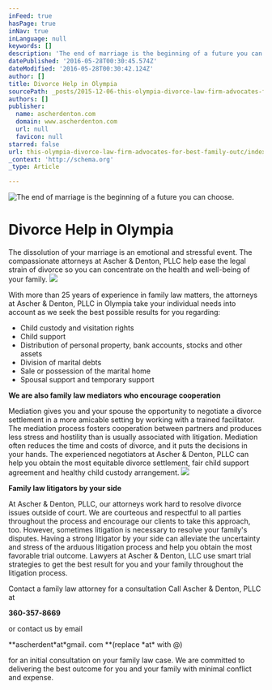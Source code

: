 ```yaml
---
inFeed: true
hasPage: true
inNav: true
inLanguage: null
keywords: []
description: 'The end of marriage is the beginning of a future you can choose. '
datePublished: '2016-05-28T00:30:45.574Z'
dateModified: '2016-05-28T00:30:42.124Z'
author: []
title: Divorce Help in Olympia
sourcePath: _posts/2015-12-06-this-olympia-divorce-law-firm-advocates-for-best-family-outc.md
authors: []
publisher:
  name: ascherdenton.com
  domain: www.ascherdenton.com
  url: null
  favicon: null
starred: false
url: this-olympia-divorce-law-firm-advocates-for-best-family-outc/index.html
_context: 'http://schema.org'
_type: Article

---
```

![The end of marriage is the beginning of a future you can choose. ](https://s3-us-west-2.amazonaws.com/the-grid-img/p/2dfa2627da448574841da407dcc8fc6532ea1cd1.jpg)

# **Divorce Help in Olympia**

The dissolution of your marriage is an emotional and stressful event. The compassionate attorneys at Ascher & Denton, PLLC help ease the legal strain of divorce so you can concentrate on the health and well-being of your family.
![](https://the-grid-user-content.s3-us-west-2.amazonaws.com/7fec7351-9a2c-456d-85ea-df9109f84736.jpg)

With more than 25 years of experience in family law matters, the attorneys at Ascher & Denton, PLLC in Olympia take your individual needs into account as we seek the best possible results for you regarding:

* Child custody and visitation rights
* Child support
* Distribution of personal property, bank accounts, stocks and other assets
* Division of marital debts
* Sale or possession of the marital home
* Spousal support and temporary support

**We are also family law mediators who encourage cooperation**

Mediation gives you and your spouse the opportunity to negotiate a divorce settlement in a more amicable setting by working with a trained facilitator. The mediation process fosters cooperation between partners and produces less stress and hostility than is usually associated with litigation. Mediation often reduces the time and costs of divorce, and it puts the decisions in your hands. The experienced negotiators at Ascher & Denton, PLLC can help you obtain the most equitable divorce settlement, fair child support agreement and healthy child custody arrangement.
![](https://the-grid-user-content.s3-us-west-2.amazonaws.com/660d3e7b-6055-4fa4-83fd-236fabdb6938.jpg)

**Family law litigators by your side**

At Ascher & Denton, PLLC, our attorneys work hard to resolve divorce issues outside of court. We are courteous and respectful to all parties throughout the process and encourage our clients to take this approach, too. However, sometimes litigation is necessary to resolve your family's disputes. Having a strong litigator by your side can alleviate the uncertainty and stress of the arduous litigation process and help you obtain the most favorable trial outcome. Lawyers at Ascher & Denton, LLC use smart trial strategies to get the best result for you and your family throughout the litigation process.

Contact a family law attorney for a consultation Call Ascher & Denton, PLLC at

**360-357-8669**

or contact us by email

**ascherdent\*at\*gmail. com **(replace \*at\* with @)

for an initial consultation on your family law case. We are committed to delivering the best outcome for you and your family with minimal conflict and expense.
